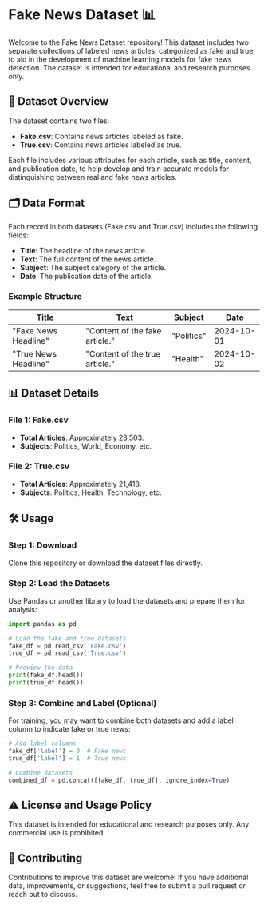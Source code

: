 # Fake News Dataset 📊

Welcome to the Fake News Dataset repository! This dataset includes two separate collections of labeled news articles, categorized as fake and true, to aid in the development of machine learning models for fake news detection. The dataset is intended for educational and research purposes only.

## 📄 Dataset Overview

The dataset contains two files:

- **Fake.csv**: Contains news articles labeled as fake.
- **True.csv**: Contains news articles labeled as true.

Each file includes various attributes for each article, such as title, content, and publication date, to help develop and train accurate models for distinguishing between real and fake news articles.

## 🗂️ Data Format

Each record in both datasets (Fake.csv and True.csv) includes the following fields:

- **Title**: The headline of the news article.
- **Text**: The full content of the news article.
- **Subject**: The subject category of the article.
- **Date**: The publication date of the article.

### Example Structure

| Title                     | Text                          | Subject   | Date       |
|---------------------------|-------------------------------|-----------|------------|
| "Fake News Headline"     | "Content of the fake article."| "Politics"| 2024-10-01 |
| "True News Headline"     | "Content of the true article."| "Health"  | 2024-10-02 |

## 📊 Dataset Details

### File 1: Fake.csv
- **Total Articles**: Approximately 23,503.
- **Subjects**: Politics, World, Economy, etc.

### File 2: True.csv
- **Total Articles**: Approximately 21,418.
- **Subjects**: Politics, Health, Technology, etc.

## 🛠️ Usage

### Step 1: Download
Clone this repository or download the dataset files directly.

### Step 2: Load the Datasets
Use Pandas or another library to load the datasets and prepare them for analysis:

```python
import pandas as pd

# Load the fake and true datasets
fake_df = pd.read_csv('Fake.csv')
true_df = pd.read_csv('True.csv')

# Preview the data
print(fake_df.head())
print(true_df.head())
```
### Step 3: Combine and Label (Optional)
For training, you may want to combine both datasets and add a label column to indicate fake or true news:

```python
# Add label columns
fake_df['label'] = 0  # Fake news
true_df['label'] = 1  # True news

# Combine datasets
combined_df = pd.concat([fake_df, true_df], ignore_index=True)
```

## ⚠️ License and Usage Policy
This dataset is intended for educational and research purposes only. Any commercial use is prohibited.

## 🤝 Contributing
Contributions to improve this dataset are welcome! If you have additional data, improvements, or suggestions, feel free to submit a pull request or reach out to discuss.
